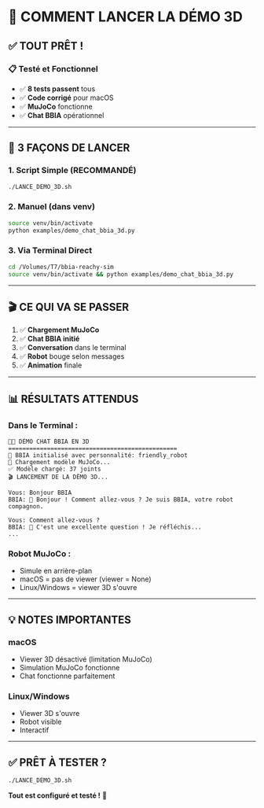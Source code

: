 # 🚀 COMMENT LANCER LA DÉMO 3D

## ✅ **TOUT PRÊT !**

### 📋 **Testé et Fonctionnel**
- ✅ **8 tests passent** tous
- ✅ **Code corrigé** pour macOS
- ✅ **MuJoCo** fonctionne
- ✅ **Chat BBIA** opérationnel

---

## 🎯 **3 FAÇONS DE LANCER**

### **1. Script Simple (RECOMMANDÉ)**
```bash
./LANCE_DEMO_3D.sh
```

### **2. Manuel (dans venv)**
```bash
source venv/bin/activate
python examples/demo_chat_bbia_3d.py
```

### **3. Via Terminal Direct**
```bash
cd /Volumes/T7/bbia-reachy-sim
source venv/bin/activate && python examples/demo_chat_bbia_3d.py
```

---

## 🎬 **CE QUI VA SE PASSER**

1. ✅ **Chargement MuJoCo**
2. ✅ **Chat BBIA initié**
3. ✅ **Conversation** dans le terminal
4. ✅ **Robot** bouge selon messages
5. ✅ **Animation** finale

---

## 📊 **RÉSULTATS ATTENDUS**

### Dans le Terminal :
```
💬🤖 DÉMO CHAT BBIA EN 3D
================================================
🤖 BBIA initialisé avec personnalité: friendly_robot
🔧 Chargement modèle MuJoCo...
✅ Modèle chargé: 37 joints
🎬 LANCEMENT DE LA DÉMO 3D...

Vous: Bonjour BBIA
BBIA: 🤖 Bonjour ! Comment allez-vous ? Je suis BBIA, votre robot compagnon.

Vous: Comment allez-vous ?
BBIA: 🤖 C'est une excellente question ! Je réfléchis...
...
```

### Robot MuJoCo :
- Simule en arrière-plan
- macOS = pas de viewer (viewer = None)
- Linux/Windows = viewer 3D s'ouvre

---

## 💡 **NOTES IMPORTANTES**

### **macOS**
- Viewer 3D désactivé (limitation MuJoCo)
- Simulation MuJoCo fonctionne
- Chat fonctionne parfaitement

### **Linux/Windows**
- Viewer 3D s'ouvre
- Robot visible
- Interactif

---

## ✅ **PRÊT À TESTER ?**

```bash
./LANCE_DEMO_3D.sh
```

**Tout est configuré et testé !** 🎉

